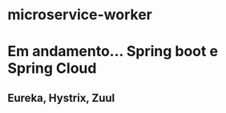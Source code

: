 # microservice-worker
<h1> Em andamento... Spring boot e Spring Cloud </h1>
<h2> Eureka, Hystrix, Zuul </h2>
